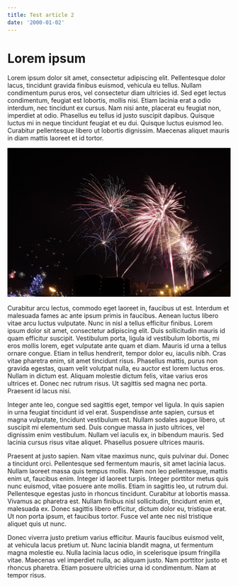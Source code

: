 ```yaml
---
title: Test article 2
date: '2000-01-02'
---
```


# Lorem ipsum

Lorem ipsum dolor sit amet, consectetur adipiscing elit. Pellentesque dolor lacus, tincidunt gravida finibus euismod, vehicula eu tellus. Nullam condimentum purus eros, vel consectetur diam ultricies id. Sed eget lectus condimentum, feugiat est lobortis, mollis nisi. Etiam lacinia erat a odio interdum, nec tincidunt ex cursus. Nam nisi ante, placerat eu feugiat non, imperdiet at odio. Phasellus eu tellus id justo suscipit dapibus. Quisque luctus mi in neque tincidunt feugiat et eu dui. Quisque luctus euismod leo. Curabitur pellentesque libero ut lobortis dignissim. Maecenas aliquet mauris in diam mattis laoreet et id tortor.

![](./img01.jpg)

Curabitur arcu lectus, commodo eget laoreet in, faucibus ut est. Interdum et malesuada fames ac ante ipsum primis in faucibus. Aenean luctus libero vitae arcu luctus vulputate. Nunc in nisl a tellus efficitur finibus. Lorem ipsum dolor sit amet, consectetur adipiscing elit. Duis sollicitudin mauris id quam efficitur suscipit. Vestibulum porta, ligula id vestibulum lobortis, mi eros mollis lorem, eget vulputate ante quam et diam. Mauris id urna a tellus ornare congue. Etiam in tellus hendrerit, tempor dolor eu, iaculis nibh. Cras vitae pharetra enim, sit amet tincidunt risus. Phasellus mattis, purus non gravida egestas, quam velit volutpat nulla, eu auctor est lorem luctus eros. Nullam in dictum est. Aliquam molestie dictum felis, vitae varius eros ultrices et. Donec nec rutrum risus. Ut sagittis sed magna nec porta. Praesent id lacus nisi.

Integer ante leo, congue sed sagittis eget, tempor vel ligula. In quis sapien in urna feugiat tincidunt id vel erat. Suspendisse ante sapien, cursus et magna vulputate, tincidunt vestibulum est. Nullam sodales augue libero, ut suscipit mi elementum sed. Duis congue massa in justo ultrices, vel dignissim enim vestibulum. Nullam vel iaculis ex, in bibendum mauris. Sed lacinia cursus risus vitae aliquet. Phasellus posuere ultrices mauris.

Praesent at justo sapien. Nam vitae maximus nunc, quis pulvinar dui. Donec a tincidunt orci. Pellentesque sed fermentum mauris, sit amet lacinia lacus. Nullam laoreet massa quis tempus mollis. Nam non leo pellentesque, mattis enim ut, faucibus enim. Integer id laoreet turpis. Integer porttitor metus quis nunc euismod, vitae posuere ante mollis. Etiam in sagittis leo, ut rutrum dui. Pellentesque egestas justo in rhoncus tincidunt. Curabitur at lobortis massa. Vivamus ac pharetra est. Nullam finibus nisl sollicitudin, tincidunt enim et, malesuada ex. Donec sagittis libero efficitur, dictum dolor eu, tristique erat. Ut non porta ipsum, et faucibus tortor. Fusce vel ante nec nisl tristique aliquet quis ut nunc.

Donec viverra justo pretium varius efficitur. Mauris faucibus euismod velit, at vehicula lacus pretium ut. Nunc lacinia blandit magna, ut fermentum magna molestie eu. Nulla lacinia lacus odio, in scelerisque ipsum fringilla vitae. Maecenas vel imperdiet nulla, ac aliquam justo. Nam porttitor justo et rhoncus pharetra. Etiam posuere ultricies urna id condimentum. Nam at tempor risus.
